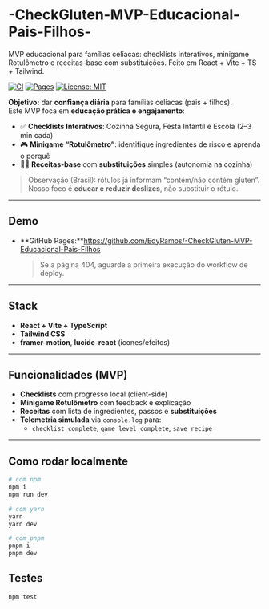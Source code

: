 # -CheckGluten-MVP-Educacional-Pais-Filhos-

MVP educacional para famílias celíacas: checklists interativos, minigame Rotulômetro e receitas-base com substituições. Feito em React + Vite + TS + Tailwind.

[![CI](https://img.shields.io/github/actions/workflow/status/SEU_USUARIO/chef-alerg-mvp/ci.yml?label=CI)](../../actions)
[![Pages](https://img.shields.io/github/deployments/SEU_USUARIO/chef-alerg-mvp/github-pages?label=pages)](../../deployments)
[![License: MIT](https://img.shields.io/badge/License-MIT-blue.svg)](LICENSE)

**Objetivo:** dar **confiança diária** para famílias celíacas (pais + filhos).  
Este MVP foca em **educação prática e engajamento**:

- ✅ **Checklists Interativos**: Cozinha Segura, Festa Infantil e Escola (2–3 min cada)
- 🎮 **Minigame “Rotulômetro”**: identifique ingredientes de risco e aprenda o porquê
- 👩‍🍳 **Receitas-base** com **substituições** simples (autonomia na cozinha)

> Observação (Brasil): rótulos já informam “contém/não contém glúten”. Nosso foco é **educar e reduzir deslizes**, não substituir o rótulo.

---

## Demo
- **GitHub Pages:**https://github.com/EdyRamos/-CheckGluten-MVP-Educacional-Pais-Filhos  
  > Se a página 404, aguarde a primeira execução do workflow de deploy.

---

## Stack
- **React + Vite + TypeScript**
- **Tailwind CSS**
- **framer-motion**, **lucide-react** (icones/efeitos)

---

## Funcionalidades (MVP)
- **Checklists** com progresso local (client-side)
- **Minigame Rotulômetro** com feedback e explicação
- **Receitas** com lista de ingredientes, passos e **substituições**
- **Telemetria simulada** via `console.log` para: 
  - `checklist_complete`, `game_level_complete`, `save_recipe`

---

## Como rodar localmente

```bash
# com npm
npm i
npm run dev

# com yarn
yarn
yarn dev

# com pnpm
pnpm i
pnpm dev
```

## Testes

```bash
npm test
```
